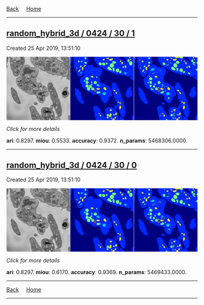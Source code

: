 
[Back](..)&nbsp;&nbsp;&nbsp;&nbsp;&nbsp;[Home](https://leapmanlab.github.io/snapshots)

---

<div class="summary"><a href="1"><h2>random_hybrid_3d / 0424 / 30 / 1</h2></a><p>Created 25 Apr 2019, 13:51:10
</p><a href="1"><img src="1/media/summary.png" align="center"></a><p>
<i>Click for more details</i>
</p></div>

**ari**: 0.8297. **miou**: 0.5533. **accuracy**: 0.9372. **n_params**: 5468306.0000. 

---

<div class="summary"><a href="0"><h2>random_hybrid_3d / 0424 / 30 / 0</h2></a><p>Created 25 Apr 2019, 13:51:10
</p><a href="0"><img src="0/media/summary.png" align="center"></a><p>
<i>Click for more details</i>
</p></div>

**ari**: 0.8297. **miou**: 0.6170. **accuracy**: 0.9369. **n_params**: 5469433.0000. 

---

[Back](..)&nbsp;&nbsp;&nbsp;&nbsp;&nbsp;[Home](https://leapmanlab.github.io/snapshots)

---